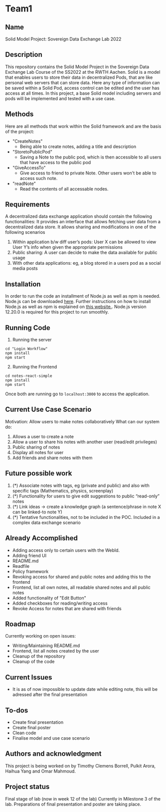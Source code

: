 # Team1

## Name
Solid Model Project: Sovereign Data Exchange Lab 2022 

## Description
This repository contains the Solid Model Project in the Sovereign Data Exchange Lab Course of the SS2022 at the RWTH Aachen. 
Solid is a model that enables users to store their data in decentralized Pods, that are like personal web servers that can store data. Here any type of information can be saved within a Solid Pod, access control can be edited and the user has access at all times. 
In this project, a base Solid model including servers and pods will be implemented and tested with a use case.

## Methods
Here are all methods that work within the Solid framework and are the basis of the project: 
- "CreateNotes"
    - Being able to create notes, adding a title and description
- "StoretoPublicPod"
    - Saving a Note to the public pod, which is then accessible to all users that have access to the public pod
- "GiveAccessTo"
    - Give access to friend to private Note. Other users won't be able to access such note.
- "readNote"
    - Read the contents of all accessable nodes.



## Requirements
A decentralized data exchange application should contain the following functionalities:
It provides an interface that allows fetching user data from a decentralized data store. It allows sharing and modifications in one of the following scenarios
1. Within application b/w diff user’s pods: User X can be allowed to view User Y’s info when given the appropriate permissions
2. Public sharing: A user can decide to make the data available for public usage
3. With other data applications: eg, a blog stored in a users pod as a social media posts
             

## Installation
In order to run the code an installment of Node.js as well as npm is needed. Node.js can be downloaded [here](https://nodejs.org/en/download/). Further instructions on how to install Node.js as well as npm is explained on [this website.](https://docs.npmjs.com/downloading-and-installing-node-js-and-npm). Node.js version 12.20.0 is required for this project to run smoothly.

## Running Code
1. Running the server
```
cd "Login Workflow"
npm install
npm start
```

2. Running the Frontend
```
cd notes-react-simple
npm install
npm start
```

Once both are running go to `localhost:3000` to access the application.

## Current Use Case Scenario
Motivation: Allow users to make notes collaboratively
What can our system do:
1. Allows a user to create a note
2. Allow a user to share his notes with another user (read/edit privileges)
3. Public sharing of notes
4. Display all notes for user
5. Add friends and share notes with them

## Future possible work
1. (*) Associate notes with tags, eg (private and public) and also with specific tags (Mathematics, physics, screenplay) 
2. (*) Functionality for users to give edit suggestions to public “read-only” notes
3. (*) Link ideas -> create a knowledge graph (a sentence/phrase in note X can be linked-to note Y) 
4. (*) Tentative functionalities, not to be included in the POC. Included in a complex data exchange scenario


## Already Accomplished
- Adding access only to certain users with the WebId. 
- Adding friend UI
- README.md
- Readfile
- Policy framework
- Revoking access for shared and public notes and adding this to the frontend
- Frontend, list all own notes, all readable shared notes and all public notes
- Added functionality of "Edit Button"
- Added checkboxes for reading/writing access
- Revoke Access for notes that are shared with friends 


## Roadmap
Currently working on open issues: 
- Writing/Maintaining README.md
- Frontend, list all notes created by the user
- Cleanup of the repository
- Cleanup of the code


## Current Issues
- It is as of now impossible to update date while editing note, this will be adressed after the final presentation

## To-dos
- Create final presentation
- Create final poster
- Clean code
- Finalise model and use case scenario


## Authors and acknowledgment
This project is being worked on by Timothy Clemens Borrell, Pulkit Arora, Haihua Yang and Omar Mahmoud.


## Project status
Final stage of lab (now in week 12 of the lab)
Currently in Milestone 3 of the lab. Preparations of final presentation and poster are taking place.


